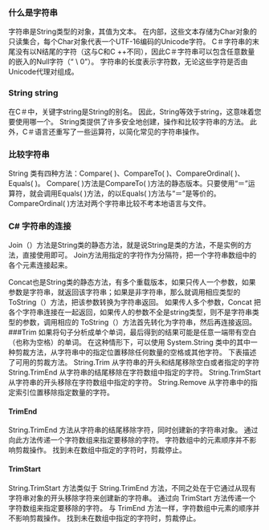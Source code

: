 ### 什么是字符串
字符串是String类型的对象，其值为文本。 在内部，这些文本存储为Char对象的只读集合，每个Char对象代表一个UTF-16编码的Unicode字符。 C＃字符串的末尾没有以N结尾的字符（这与C和C ++不同），因此C＃字符串可以包含任意数量的嵌入的Null字符（“ \ 0”）。 字符串的长度表示字符数，无论这些字符是否由Unicode代理对组成。
### String string
在C＃中，关键字string是String的别名。 因此，String等效于string，这意味着您要使用哪一个。 String类提供了许多安全地创建，操作和比较字符串的方法。 此外，C＃语言还重写了一些运算符，以简化常见的字符串操作。
### 比较字符串
String 类有四种方法：Compare( )、CompareTo( )、CompareOrdinal( )、Equals( )。
Compare( )方法是CompareTo( )方法的静态版本。只要使用“＝”运算符，就会调用Equals( )方法，的以Equals( )方法与“＝”是等价的。CompareOrdinal( )方法对两个字符串比较不考本地语言与文件。
### C# 字符串的连接
Join（）方法是String类的静态方法，就是说String是类的方法，不是实例的方法，直接使用即可。 
Join方法用指定的字符作为分隔符，把一个字符串数组中的各个元素连接起来。

Concat也是String类的静态方法，有多个重载版本，如果只传人一个参数，如果参数是字符串，就返回该字符串；如果是非字符串，那么就调用相应类型的 ToString（）方法，把该参数转换为字符串返回。 
如果传人多个参数，Concat 把各个字符串连接在一起返回，如果传人的参数不全是string类型，则不是字符串类型的参数，调用相应的 ToString（）方法首先转化为字符串，然后再连接返回。
###Trim
如果将句子分析成单个单词，最后得到的结果可能是任意一端带有空白（也称为空格）的单词。 在这种情形下，可以使用 System.String 类中的其中一种剪裁方法，从字符串中的指定位置移除任何数量的空格或其他字符。 下表描述了可用的剪裁方法。
String.Trim	从字符串的开头和结尾移除空白或者指定的字符
String.TrimEnd	从字符串的结尾移除在字符数组中指定的字符。
String.TrimStart	从字符串的开头移除在字符数组中指定的字符。
String.Remove	从字符串中的指定索引位置移除指定数量的字符。
#### TrimEnd
String.TrimEnd 方法从字符串的结尾移除字符，同时创建新的字符串对象。 通过向此方法传递一个字符数组来指定要移除的字符。 字符数组中的元素顺序并不影响剪裁操作。 找到未在数组中指定的字符时，剪裁停止。
#### TrimStart
String.TrimStart 方法类似于 String.TrimEnd 方法，不同之处在于它通过从现有字符串对象的开头移除字符来创建新的字符串。 通过向 TrimStart 方法传递一个字符数组来指定要移除的字符。 与 TrimEnd 方法一样，字符数组中元素的顺序并不影响剪裁操作。 找到未在数组中指定的字符时，剪裁停止。
